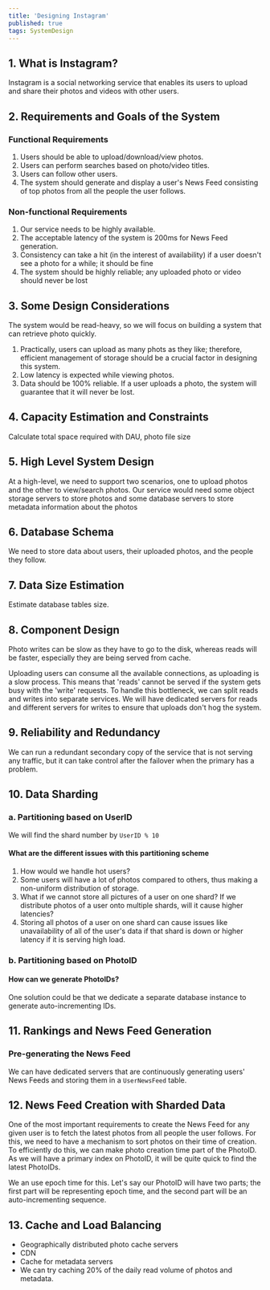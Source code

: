 ```yaml
---
title: 'Designing Instagram'
published: true
tags: SystemDesign
---
```


## 1. What is Instagram?

Instagram is a social networking service that enables its users to upload and
share their photos and videos with other users. 

## 2. Requirements and Goals of the System

### Functional Requirements

1. Users should be able to upload/download/view photos.
2. Users can perform searches based on photo/video titles.
3. Users can follow other users.
4. The system should generate and display a user's News Feed consisting of top
   photos from all the people the user follows.

### Non-functional Requirements

1. Our service needs to be highly available.
2. The acceptable latency of the system is 200ms for News Feed generation.
3. Consistency can take a hit (in the interest of availability) if a user
   doesn't see a photo for a while; it should be fine
4. The system should be highly reliable; any uploaded photo or video should
   never be lost

## 3. Some Design Considerations

The system would be read-heavy, so we will focus on building a system that can
retrieve photo quickly.

1. Practically, users can upload as many phots as they like; therefore,
   efficient management of storage should be a crucial factor in designing
   this system.
2. Low latency is expected while viewing photos.
3. Data should be 100% reliable. If a user uploads a photo, the system will
   guarantee that it will never be lost.

## 4. Capacity Estimation and Constraints

Calculate total space required with DAU, photo file size

## 5. High Level System Design

At a high-level, we need to support two scenarios, one to upload photos and
the other to view/search photos. Our service would need some object storage
servers to store photos and some database servers to store metadata
information about the photos

## 6. Database Schema

We need to store data about users, their uploaded photos, and the people they
follow.

## 7. Data Size Estimation

Estimate database tables size.

## 8. Component Design

Photo writes can be slow as they have to go to the disk, whereas reads will be
faster, especially they are being served from cache.

Uploading users can consume all the available connections, as uploading is a
slow process. This means that 'reads' cannot be served if the system gets busy
with the 'write' requests. To handle this bottleneck, we can split reads and
writes into separate services. We will have dedicated servers for reads and
different servers for writes to ensure that uploads don't hog the system.

## 9. Reliability and Redundancy

We can run a redundant secondary copy of the service that is not serving any
traffic, but it can take control after the failover when the primary has a
problem.

## 10. Data Sharding

### a. Partitioning based on UserID

We will find the shard number by `UserID % 10`

#### What are the different issues with this partitioning scheme

1. How would we handle hot users?
2. Some users will have a lot of photos compared to others, thus making a
   non-uniform distribution of storage.
3. What if we cannot store all pictures of a user on one shard? If we
   distribute photos of a user onto multiple shards, will it cause higher
   latencies?
4. Storing all photos of a user on one shard can cause issues like
   unavailability of all of the user's data if that shard is down or higher
   latency if it is serving high load.

### b. Partitioning based on PhotoID

#### How can we generate PhotoIDs?

One solution could be that we dedicate a separate database instance to
generate auto-incrementing IDs.

## 11. Rankings and News Feed Generation

### Pre-generating the News Feed

We can have dedicated servers that are continuously generating users' News
Feeds and storing them in a `UserNewsFeed` table.

## 12. News Feed Creation with Sharded Data

One of the most important requirements to create the News Feed for any given
user is to fetch the latest photos from all people the user follows. For this,
we need to have a mechanism to sort photos on their time of creation. To
efficiently do this, we can make photo creation time part of the PhotoID. As
we will have a primary index on PhotoID, it will be quite quick to find the
latest PhotoIDs.

We an use epoch time for this. Let's say our PhotoID will have two parts; the
first part will be representing epoch time, and the second part will be an
auto-incrementing sequence.

## 13. Cache and Load Balancing

- Geographically distributed photo cache servers
- CDN
- Cache for metadata servers
- We can try caching 20% of the daily read volume of photos and metadata.